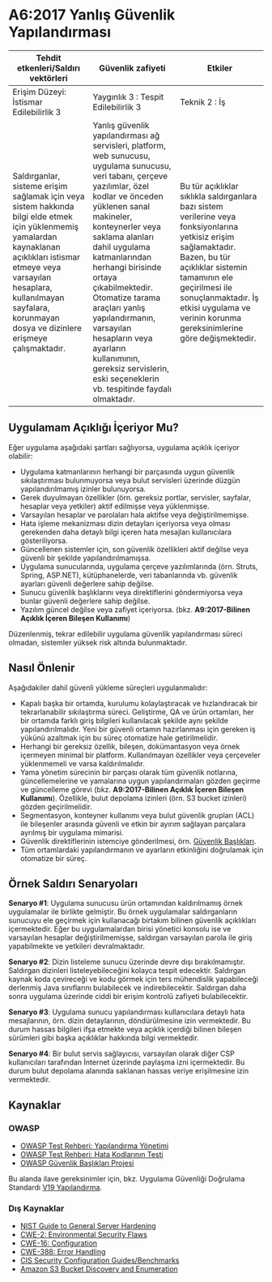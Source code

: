 # A6:2017 Yanlış Güvenlik Yapılandırması

| Tehdit etkenleri/Saldırı vektörleri | Güvenlik zafiyeti           | Etkiler               |
| -- | -- | -- |
| Erişim Düzeyi: İstismar Edilebilirlik 3 | Yaygınlık 3 : Tespit Edilebilirlik 3 | Teknik 2 : İş |
| Saldırganlar, sisteme erişim sağlamak için veya sistem hakkında bilgi elde etmek için yüklenmemiş yamalardan kaynaklanan açıklıkları istismar etmeye veya varsayılan hesaplara, kullanılmayan sayfalara, korunmayan dosya ve dizinlere erişmeye çalışmaktadır. | Yanlış güvenlik yapılandırması ağ servisleri, platform, web sunucusu, uygulama sunucusu, veri tabanı, çerçeve yazılımlar, özel kodlar ve önceden yüklenen sanal makineler, konteynerler veya saklama alanları dahil uygulama katmanlarından herhangi birisinde ortaya çıkabilmektedir. Otomatize tarama araçları yanlış yapılandırmanın, varsayılan hesapların veya ayarların kullanımının, gereksiz servislerin, eski seçeneklerin vb. tespitinde faydalı olmaktadır. | Bu tür açıklıklar sıklıkla saldırganlara bazı sistem verilerine veya fonksiyonlarına yetkisiz erişim sağlamaktadır. Bazen, bu tür açıklıklar sistemin tamamının ele geçirilmesi ile sonuçlanmaktadır. İş etkisi uygulama ve verinin korunma gereksinimlerine göre değişmektedir. |

## Uygulamam Açıklığı İçeriyor Mu?

Eğer uygulama aşağıdaki şartları sağlıyorsa, uygulama açıklık içeriyor olabilir:

* Uygulama katmanlarının herhangi bir parçasında uygun güvenlik sıkılaştırması bulunmuyorsa veya bulut servisleri üzerinde düzgün yapılandırılmamış izinler bulunuyorsa.
* Gerek duyulmayan özellikler (örn. gereksiz portlar, servisler, sayfalar, hesaplar veya yetkiler) aktif edilmişse veya yüklenmişse.
* Varsayılan hesaplar ve parolaları hala aktifse veya değiştirilmemişse.
* Hata işleme mekanizması dizin detayları içeriyorsa veya olması gerekenden daha detaylı bilgi içeren hata mesajları kullanıcılara gösteriliyorsa.
* Güncellenen sistemler için, son güvenlik özellikleri aktif değilse veya güvenli bir şekilde yapılandırılmamışsa.
* Uygulama sunucularında, uygulama çerçeve yazılımlarında (örn. Struts, Spring, ASP.NET), kütüphanelerde, veri tabanlarında vb. güvenlik ayarları güvenli değerlere sahip değilse.
* Sunucu güvenlik başlıklarını veya direktiflerini göndermiyorsa veya bunlar güvenli değerlere sahip değilse.
* Yazılım güncel değilse veya zafiyet içeriyorsa. (bkz. **A9:2017-Bilinen Açıklık İçeren Bileşen Kullanımı**)

Düzenlenmiş, tekrar edilebilir uygulama  güvenlik yapılandırması süreci olmadan, sistemler yüksek risk altında bulunmaktadır.

## Nasıl Önlenir

Aşağıdakiler dahil güvenli yükleme süreçleri uygulanmalıdır:

* Kapalı başka bir ortamda, kurulumu kolaylaştıracak ve hızlandıracak bir tekrarlanabilir sıkılaştırma süreci. Geliştirme, QA ve ürün ortamları, her bir ortamda farklı giriş bilgileri kullanılacak şekilde aynı şekilde yapılandırılmalıdır. Yeni bir güvenli ortamın hazırlanması için gereken iş yükünü azaltmak için bu süreç otomatize hale getirilmelidir.
* Herhangi bir gereksiz özellik, bileşen, dokümantasyon veya örnek içermeyen minimal bir platform. Kullanılmayan özellikler veya çerçeveler yüklenmemeli ve varsa kaldırılmalıdır.
* Yama yönetim sürecinin bir parçası olarak tüm güvenlik notlarına, güncellemelerine ve yamalarına uygun yapılandırmaları gözden geçirme ve güncelleme görevi (bkz. **A9:2017-Bilinen Açıklık İçeren Bileşen Kullanımı**). Özellikle, bulut depolama izinleri (örn. S3 bucket izinleri) gözden geçirilmelidir.
* Segmentasyon, konteyner kullanımı veya bulut güvenlik grupları (ACL) ile bileşenler arasında güvenli ve etkin bir ayırım sağlayan parçalara ayrılmış bir uygulama mimarisi.
* Güvenlik direktiflerinin istemciye gönderilmesi, örn. [Güvenlik Başlıkları](https://wiki.owasp.org/index.php/OWASP_Secure_Headers_Project).
* Tüm ortamlardaki yapılandırmanın ve ayarların etkinliğini doğrulamak için otomatize bir süreç.

## Örnek Saldırı Senaryoları

**Senaryo #1**: Uygulama sunucusu ürün ortamından kaldırılmamış örnek uygulamalar ile birlikte gelmiştir. Bu örnek uygulamalar saldırganların sunucuyu ele geçirmek için kullanacağı birtakım bilinen güvenlik açıklıkları içermektedir. Eğer bu uygulamalardan birisi yönetici konsolu ise ve varsayılan hesaplar değiştirilmemişse, saldırgan varsayılan parola ile giriş yapabilmekte ve yetkileri devralmaktadır.

**Senaryo #2**: Dizin listeleme sunucu üzerinde devre dışı bırakılmamıştır. Saldırgan dizinleri listeleyebileceğini kolayca tespit edecektir. Saldırgan kaynak koda çevireceği ve kodu görmek için ters mühendislik yapabileceği derlenmiş Java sınıflarını bulabilecek ve indirebilecektir. Saldırgan daha sonra uygulama üzerinde ciddi bir erişim kontrolü zafiyeti bulabilecektir.

**Senaryo #3**: Uygulama sunucu yapılandırması kullanıcılara detaylı hata mesajlarının, örn. dizin detaylarının, döndürülmesine izin vermektedir. Bu durum hassas bilgileri ifşa etmekte veya açıklık içerdiği bilinen bileşen sürümleri gibi başka açıklıklar hakkında bilgi vermektedir.

**Senaryo #4**: Bir bulut servis sağlayıcısı, varsayılan olarak diğer CSP kullanıcıları tarafından İnternet üzerinde paylaşma izni içermektedir. Bu durum bulut depolama alanında saklanan hassas veriye erişilmesine izin vermektedir.

## Kaynaklar

### OWASP

* [OWASP Test Rehberi: Yapılandırma Yönetimi](https://wiki.owasp.org/index.php/Testing_for_configuration_management)
* [OWASP Test Rehberi: Hata Kodlarının Testi](https://wiki.owasp.org/index.php/Testing_for_Error_Code_(OWASP-IG-006))
* [OWASP Güvenlik Başlıkları Projesi](https://wiki.owasp.org/index.php/OWASP_Secure_Headers_Project)

Bu alanda ilave gereksinimler için, bkz. Uygulama Güvenliği Doğrulama Standardı [V19 Yapılandırma](https://wiki.owasp.org/index.php/ASVS_V19_Configuration).

### Dış Kaynaklar

* [NIST Guide to General Server Hardening](https://csrc.nist.gov/publications/detail/sp/800-123/final)
* [CWE-2: Environmental Security Flaws](https://cwe.mitre.org/data/definitions/2.html)
* [CWE-16: Configuration](https://cwe.mitre.org/data/definitions/16.html)
* [CWE-388: Error Handling](https://cwe.mitre.org/data/definitions/388.html)
* [CIS Security Configuration Guides/Benchmarks](https://www.cisecurity.org/cis-benchmarks/)
* [Amazon S3 Bucket Discovery and Enumeration](https://blog.websecurify.com/2017/10/aws-s3-bucket-discovery.html)
